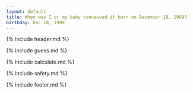 ```yaml
---
layout: default
title: When was I or my baby conceived if born on December 18, 1909?
birthday: Dec 18, 1909
---
```


{% include header.md %}

{% include guess.md %}

{% include calculate.md %}

{% include safety.md %}

{% include footer.md %}




